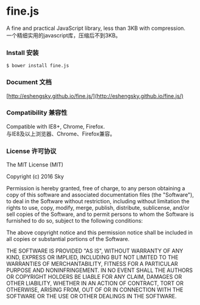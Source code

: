# fine.js
A fine and practical JavaScript library, less than 3KB with compression.  
一个精细实用的javascript库，压缩后不到3KB。

### Install 安装
`$ bower install fine.js`

### Document 文档
[http://eshengsky.github.io/fine.js/](http://eshengsky.github.io/fine.js/)

### Compatibility 兼容性
Compatible with IE8+, Chrome, Firefox.  
与IE8及以上浏览器、Chrome、Firefox兼容。

### License 许可协议
The MIT License (MIT)

Copyright (c) 2016 Sky

Permission is hereby granted, free of charge, to any person obtaining a copy
of this software and associated documentation files (the "Software"), to deal
in the Software without restriction, including without limitation the rights
to use, copy, modify, merge, publish, distribute, sublicense, and/or sell
copies of the Software, and to permit persons to whom the Software is
furnished to do so, subject to the following conditions:

The above copyright notice and this permission notice shall be included in all
copies or substantial portions of the Software.

THE SOFTWARE IS PROVIDED "AS IS", WITHOUT WARRANTY OF ANY KIND, EXPRESS OR
IMPLIED, INCLUDING BUT NOT LIMITED TO THE WARRANTIES OF MERCHANTABILITY,
FITNESS FOR A PARTICULAR PURPOSE AND NONINFRINGEMENT. IN NO EVENT SHALL THE
AUTHORS OR COPYRIGHT HOLDERS BE LIABLE FOR ANY CLAIM, DAMAGES OR OTHER
LIABILITY, WHETHER IN AN ACTION OF CONTRACT, TORT OR OTHERWISE, ARISING FROM,
OUT OF OR IN CONNECTION WITH THE SOFTWARE OR THE USE OR OTHER DEALINGS IN THE
SOFTWARE.